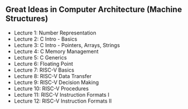 ## Great Ideas in Computer Architecture (Machine Structures)

- Lecture 1: Number Representation
- Lecture 2: C Intro - Basics
- Lecture 3: C Intro - Pointers, Arrays, Strings
- Lecture 4: C Memory Management
- Lecture 5: C Generics
- Lecture 6: Floating Point
- Lecture 7: RISC-V Basics
- Lecture 8: RISC-V Data Transfer
- Lecture 9: RISC-V Decision Making
- Lecture 10: RISC-V Procedures
- Lecture 11: RISC-V Instruction Formats I
- Lecture 12: RISC-V Instruction Formats II
